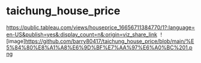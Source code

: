 # taichung_house_price
https://public.tableau.com/views/houseprice_16656711384770/1?:language=en-US&publish=yes&:display_count=n&:origin=viz_share_link
！[image]https://github.com/barry80417/taichung_house_price/blob/main/%E5%84%80%E8%A1%A8%E6%9D%BF%E7%AA%97%E6%A0%BC%201.png
